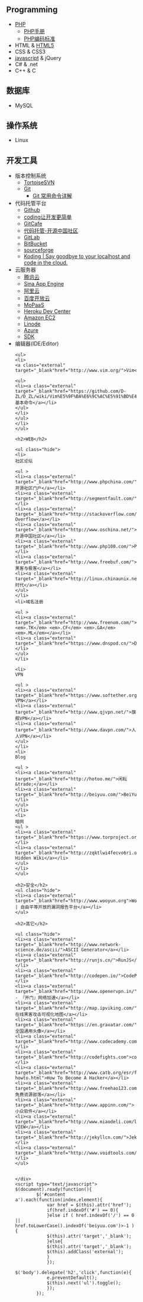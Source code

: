 
<div style="margin:0 auto; width:70%" class="wiki">
<h2>Programming</h2>
<ul class="hide">
<li><a class="external" target="_blank"href="https://github.com/D-ZL/D_ZL/wiki/PHP">PHP</a>
<ul>
<li><a class="external" target="_blank"href="http://php.net/manual/zh/">PHP手册</a></li>
<li><a class="external" target="_blank"href="http://framework.zend.com/manual/1.12/zh/coding-standard.coding-style.html">PHP编码标准</a></li>
</ul>
</li>
<li><a class="external" target="_blank">HTML</a> & <a class="external" target="_blank"href="https://github.com/D-ZL/D_ZL/wiki/HTML5">HTML5</a></li>
<li><a class="external" target="_blank">CSS</a> & <a class="external" target="_blank">CSS3</a></li>
<li><a class="external" target="_blank"href="">javascript</a> & <a class="external" target="_blank">jQuery</a></li>
<li><a class="external" target="_blank">C#</a> & <a class="external" target="_blank">.net</a></li>
<li><a class="external" target="_blank">C++</a> & <a class="external" target="_blank">C</a></li>
</ul>


<h2>数据库</h2>
<ul class="hide">
<li><a class="external" target="_blank">MySQL</a></li>
</ul>

<h2>操作系统</h2>
<ul class="hide">
<li><a class="external" target="_blank">Linux</a></li>
</ul>

<h2>开发工具</h2>
<ul class="hide">
<li>
版本控制系统

<ul>
<li><a class="external" target="_blank"href="http://tortoisesvn.net/">TortoiseSVN</a></li>
<li>
<a class="external" target="_blank"href="http://git-scm.com/">Git</a>

<ul>
<li><a class="external" target="_blank"href="https://github.com/D-ZL/D_ZL/wiki/Git%20%E5%B8%B8%E7%94%A8%E5%91%BD%E4%BB%A4%E8%AF%A6%E8%A7%A3">Git 常用命令详解</a></li>
</ul>
</li>
</ul>
</li>
<li>
代码托管平台

<ul >
<li><a class="external" target="_blank"href="https://github.com/">Github</a></li>
<li><a class="external" target="_blank"href="https://coding.net/home.html">coding让开发更简单</a></li>
<li><a class="external" target="_blank"href="https://gitcafe.com/">GitCafe</a></li>
<li><a class="external" target="_blank"href="https://git.oschina.net/">代码托管-开源中国社区</a></li>
<li><a class="external" target="_blank"href="https://gitlab.com">GitLab</a></li>
<li><a class="external" target="_blank"href="https://bitbucket.org/">BitBucket</a></li>
<li><a class="external" target="_blank"href="https://sourceforge.net/">sourceforge</a></li>
<li><a class="external" target="_blank"href="https://koding.com/">Koding | Say goodbye to your localhost and code in the cloud.</a></li>
</ul>
</li>
<li>
云服务器

<ul>
<li><a class="external" target="_blank"href="http://www.qcloud.com/">腾讯云</a></li>
<li><a class="external" target="_blank"href="http://sae.sina.com.cn/">Sina App Engine</a></li>
<li><a class="external" target="_blank"href="http://www.aliyun.com/">阿里云</a></li>
<li><a class="external" target="_blank"href="http://developer.baidu.com/">百度开放云</a></li>
<li><a class="external" target="_blank"href="http://www.mopaas.com/">MoPaaS</a></li>
<li><a class="external" target="_blank"href="https://devcenter.heroku.com">Heroku Dev Center</a></li>
<li><a class="external" target="_blank"href="http://aws.amazon.com/cn/">Amazon EC2</a></li>
<li><a class="external" target="_blank"href="https://www.linode.com/">Linode</a></li>
<li><a class="external" target="_blank"href="http://azure.microsoft.com/zh-cn/">Azure</a></li>
<li><a class="external" target="_blank"href="http://www.sdk.cn/">SDK</a></li>
</ul>
</li>
    <li>
编辑器(IDE/Editor)

    <ul>
    <li>
    <a class="external" target="_blank"href="http://www.vim.org/">Vim</a>

    <ul>
    <li><a class="external" target="_blank"href="https://github.com/D-ZL/D_ZL/wiki/Vim%E5%9F%BA%E6%9C%AC%E5%91%BD%E4%BB%A4">Vim基本命令</a></li>
    </ul>
    </li>
    </ul>
    </li>
    </ul>

    <h2>WEB</h2>

    <ul class="hide">
    <li>
    社区论坛

    <ul >
    <li><a class="external" target="_blank"href="http://www.phpchina.com/">PHPChina开源社区门户</a></li>
    <li><a class="external" target="_blank"href="http://segmentfault.com/">SegmentFault</a></li>
    <li><a class="external" target="_blank"href="http://stackoverflow.com/">Stack Overflow</a></li>
    <li><a class="external" target="_blank"href="http://www.oschina.net/">开源中国社区</a></li>
    <li><a class="external" target="_blank"href="http://www.php100.com/">PHP100</a></li>
    <li><a class="external" target="_blank"href="http://www.freebuf.com/">黑客与极客</a></li>
    <li><a class="external" target="_blank"href="http://linux.chinaunix.net/">Linux时代</a></li>
    </ul>
    </li>
    <li>域名注册

    <ul >
    <li><a class="external" target="_blank"href="http://www.freenom.com/">Freenom <em>.TK</em> <em>.CF</em> <em>.GA</em> <em>.ML</em></a></li>
    <li><a class="external" target="_blank"href="https://www.dnspod.cn/">DNSPod</a></li>
    </ul>
    </li>

    <li>
    VPN

    <ul >
    <li><a class="external" target="_blank"href="https://www.softether.org/">SOFTETHER VPN</a></li>
    <li><a class="external" target="_blank"href="http://www.qjvpn.net/">旗舰VPN</a></li>
    <li><a class="external" target="_blank"href="http://www.davpn.com/">人人VPN</a></li>
    </ul>
    </li>
    <li>
    Blog

    <ul >
    <li><a class="external" target="_blank"href="http://hotoo.me/">闲耘&trade;</a></li>
    <li><a class="external" target="_blank"href="http://beiyuu.com/">BeiYuu</a></li>
    </ul>
    </li>
    <li>
    暗网
    <ul >
    <li><a class="external" target="_blank"href="https://www.torproject.org/">Tor</a></li>
    <li><a class="external" target="_blank"href="http://zqktlwi4fecvo6ri.onion/wiki/index.php/Main_Page">The Hidden Wiki</a></li>
    </ul>
    </li>
    </ul>

    <h2>安全</h2>
    <ul class="hide">
    <li><a class="external" target="_blank"href="http://www.wooyun.org">WooYun.org | 自由平等开放的漏洞报告平台</a></li>
    </ul>

    <h2>其它</h2>

    <ul class="hide">
    <li><a class="external" target="_blank"href="http://www.network-science.de/ascii/">ASCII Generator</a></li>
    <li><a class="external" target="_blank"href="http://runjs.cn/">RunJS</a></li>
    <li><a class="external" target="_blank"href="http://codepen.io/">CodePen</a></li>
    <li><a class="external" target="_blank"href="http://www.openervpn.in/">OpenerVPN - 『开门』网络加速</a></li>
    <li><a class="external" target="_blank"href="http://map.ipviking.com/">在线黑客攻击可视化地图</a></li>
    <li><a class="external" target="_blank"href="https://en.gravatar.com/">全国通用头像</a></li>
    <li><a class="external" target="_blank"href="http://www.codecademy.com/zh/dashboard">codecademy</a></li>
    <li><a class="external" target="_blank"href="http://codefights.com">codefights</a></li>
    <li><a class="external" target="_blank"href="http://www.catb.org/esr/faqs/hacker-howto.html">How To Become A Hacker</a></li>
    <li><a class="external" target="_blank"href="http://www.freehao123.com/">免费资源部落</a></li>
    <li><a class="external" target="_blank"href="http://www.appinn.com/">小众软件</a></li>
    <li><a class="external" target="_blank"href="http://www.miaodeli.com/lambda/">λ-VIEW</a></li>
    <li><a class="external" target="_blank"href="http://jekyllcn.com/">Jekyll</a></li>
    <li><a class="external" target="_blank"href="http://www.voidtools.com/">Everything</a></li>
    </ul>


    </div>
    <script type="text/javascript">
    $(document).ready(function(){
            $('#content a').each(function(index,element){
                var href = $(this).attr('href');
                if(href.indexOf('#') == 0){
                }else if ( href.indexOf('/') == 0 || href.toLowerCase().indexOf('beiyuu.com')>-1 ){
                $(this).attr('target','_blank');
                }else{
                $(this).attr('target','_blank');
                $(this).addClass('external');
                }
                });
            $('body').delegate('h2','click',function(e){
                e.preventDefault();
                $(this).next('ul').toggle();
                });
            });
</script>
